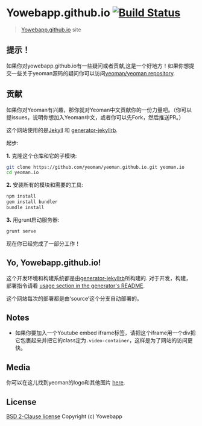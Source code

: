 # Yowebapp.github.io [![Build Status](https://travis-ci.org/yeoman/yeoman.github.io.svg?branch=source)](https://travis-ci.org/yeoman/yeoman.github.io)

> [Yowebapp.github.io](https://yowebapp.github.io) site


## 提示！

如果你对yowebapp.github.io有一些疑问或者贡献,这是一个好地方！如果你想提交一些关于yeoman源码的疑问你可以访问[yeoman/yeoman repository](https://github.com/yeoman/yeoman).


## 贡献

如果你对Yeoman有兴趣，那你就对Yeoman中文贡献你的一份力量吧。（你可以提issues，说明你想加入Yeoman中文，或者你可以先Fork，然后推送PR。）

这个网站使用的是[Jekyll](https://github.com/mojombo/jekyll/) 和 [generator-jekyllrb](https://github.com/robwierzbowski/generator-jekyllrb).

起步:

**1\.** 克隆这个仓库和它的子模块:

```bash
git clone https://github.com/yeoman/yeoman.github.io.git yeoman.io
cd yeoman.io
```

**2\.** 安装所有的模块和需要的工具:

```bash
npm install
gem install bundler
bundle install
```
**3\.** 用grunt启动服务器:

```bash
grunt serve
```

现在你已经完成了一部分工作！


## Yo, Yowebapp.github.io!

这个开发环境和构建系统都是由[generator-jekyllrb](https://github.com/robwierzbowski/generator-jekyllrb)所构建的. 对于开发，构建，部署指令请看 [usage section in the generator's README](https://github.com/robwierzbowski/generator-jekyllrb/blob/704c2880c298a3e5e40ae29d3dafff112e21c01b/README.md#grunt-workflow).

这个网站每次的部署都是由‘source’这个分支自动部署的。

## Notes

- 如果你要加入一个Youtube embed iframe标签，请把这个iframe用一个div把它包裹起来并把它的class定为`.video-container`，这样是为了网站的访问更快。


## Media

你可以在这儿找到yeoman的logo和其他图片 [here](https://github.com/yeoman/media).


## License

[BSD 2-Clause license](http://opensource.org/licenses/bsd-license.php)
Copyright (c) Yowebapp
